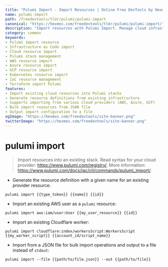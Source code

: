 ```yaml
---
title: "Pulumi Import - Import Resources | Online Free DevTools by Hexmos"
name: pulumi-import
path: /freedevtools/tldr/pulumi/pulumi-import
canonical: "https://hexmos.com/freedevtools/tldr/pulumi/pulumi-import/"
description: "Import resources with Pulumi Import. Manage cloud infrastructure by importing existing resources into your Pulumi stack with ease. Free online tool, no registration required."
category: common
keywords:
- Pulumi import resource
- Infrastructure as Code import
- Cloud resource import
- Pulumi stack management
- AWS resource import
- Azure resource import
- GCP resource import
- Kubernetes resource import
- IaC resource management
- Terraform import Pulumi
features:
- Import existing cloud resources into Pulumi stacks
- Generate resource definitions from existing infrastructure
- Supports importing from various cloud providers (AWS, Azure, GCP)
- Bulk import resources from JSON file
- Output import configuration to a file
ogImage: "https://hexmos.com/freedevtools/site-banner.png"
twitterImage: "https://hexmos.com/freedevtools/site-banner.png"
---
```


# pulumi import

> Import resources into an existing stack.
> Read syntax for your cloud provider: <https://www.pulumi.com/registry/>.
> More information: <https://www.pulumi.com/docs/iac/cli/commands/pulumi_import/>.

- Generate the resource definition with a given name for an existing provider resource:

`pulumi import {{type_token}} {{name}} {{id}}`

- Import an existing AWS user as a `pulumi` resource:

`pulumi import aws:iam/user:User {{my_user_resource}} {{id}}`

- Import an existing Cloudflare worker:

`pulumi import cloudflare:index/workersScript:WorkersScript {{my_worker_script}} {{account_id/script_name}}`

- Import from a JSON file for bulk import operations and output to a file instead of `stdout`:

`pulumi import --file {{path/to/file.json}} --out {{path/to/file}}`
